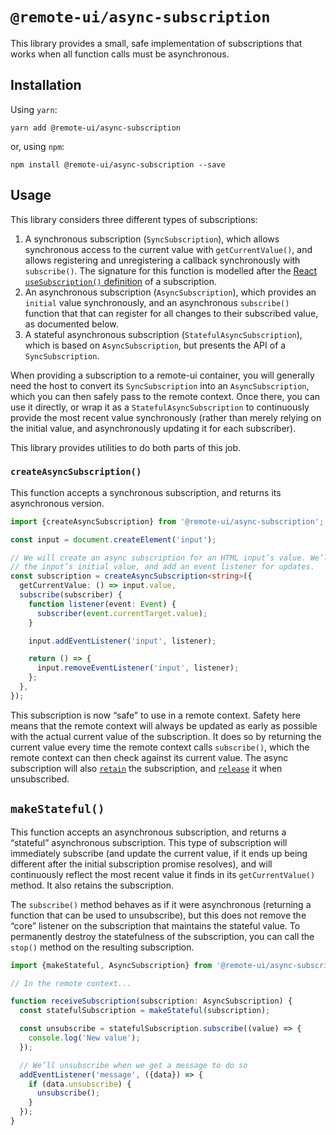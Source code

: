 # `@remote-ui/async-subscription`

This library provides a small, safe implementation of subscriptions that works when all function calls must be asynchronous.

## Installation

Using `yarn`:

```
yarn add @remote-ui/async-subscription
```

or, using `npm`:

```
npm install @remote-ui/async-subscription --save
```

## Usage

This library considers three different types of subscriptions:

1. A synchronous subscription (`SyncSubscription`), which allows synchronous access to the current value with `getCurrentValue()`, and allows registering and unregistering a callback synchronously with `subscribe()`. The signature for this function is modelled after the [React `useSubscription()` definition](https://github.com/facebook/react/tree/master/packages/use-subscription) of a subscription.
1. An asynchronous subscription (`AsyncSubscription`), which provides an `initial` value synchronously, and an asynchronous `subscribe()` function that that can register for all changes to their subscribed value, as documented below.
1. A stateful asynchronous subscription (`StatefulAsyncSubscription`), which is based on `AsyncSubscription`, but presents the API of a `SyncSubscription`.

When providing a subscription to a remote-ui container, you will generally need the host to convert its `SyncSubscription` into an `AsyncSubscription`, which you can then safely pass to the remote context. Once there, you can use it directly, or wrap it as a `StatefulAsyncSubscription` to continuously provide the most recent value synchronously (rather than merely relying on the initial value, and asynchronously updating it for each subscriber).

This library provides utilities to do both parts of this job.

### `createAsyncSubscription()`

This function accepts a synchronous subscription, and returns its asynchronous version.

```ts
import {createAsyncSubscription} from '@remote-ui/async-subscription';

const input = document.createElement('input');

// We will create an async subscription for an HTML input’s value. We’ll provide
// the input’s initial value, and add an event listener for updates.
const subscription = createAsyncSubscription<string>({
  getCurrentValue: () => input.value,
  subscribe(subscriber) {
    function listener(event: Event) {
      subscriber(event.currentTarget.value);
    }

    input.addEventListener('input', listener);

    return () => {
      input.removeEventListener('input', listener);
    };
  },
});
```

This subscription is now “safe” to use in a remote context. Safety here means that the remote context will always be updated as early as possible with the actual current value of the subscription. It does so by returning the current value every time the remote context calls `subscribe()`, which the remote context can then check against its current value. The async subscription will also [`retain`](../rpc#retain) the subscription, and [`release`](../rpc#release) it when unsubscribed.

## `makeStateful()`

This function accepts an asynchronous subscription, and returns a “stateful” asynchronous subscription. This type of subscription will immediately subscribe (and update the current value, if it ends up being different after the initial subscription promise resolves), and will continuously reflect the most recent value it finds in its `getCurrentValue()` method. It also retains the subscription.

The `subscribe()` method behaves as if it were asynchronous (returning a function that can be used to unsubscribe), but this does not remove the “core” listener on the subscription that maintains the stateful value. To permanently destroy the statefulness of the subscription, you can call the `stop()` method on the resulting subscription.

```ts
import {makeStateful, AsyncSubscription} from '@remote-ui/async-subscription';

// In the remote context...

function receiveSubscription(subscription: AsyncSubscription) {
  const statefulSubscription = makeStateful(subscription);

  const unsubscribe = statefulSubscription.subscribe((value) => {
    console.log('New value');
  });

  // We’ll unsubscribe when we get a message to do so
  addEventListener('message', ({data}) => {
    if (data.unsubscribe) {
      unsubscribe();
    }
  });
}
```
